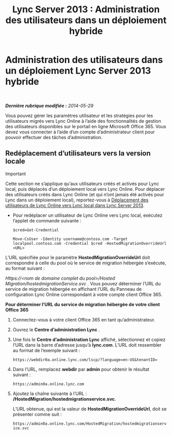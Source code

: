 ﻿---
title: 'Lync Server 2013 : Administration des utilisateurs dans un déploiement hybride'
TOCTitle: Administration des utilisateurs dans un déploiement hybride
ms:assetid: 6924ed7b-30a9-4be7-b952-90655625f2c8
ms:mtpsurl: https://technet.microsoft.com/fr-fr/library/JJ204967(v=OCS.15)
ms:contentKeyID: 49297486
ms.date: 06/01/2017
mtps_version: v=OCS.15
ms.translationtype: HT
---

# Administration des utilisateurs dans un déploiement Lync Server 2013 hybride

 

_**Dernière rubrique modifiée :** 2014-05-29_

Vous pouvez gérer les paramètres utilisateur et les stratégies pour les utilisateurs migrés vers Lync Online à l’aide des fonctionnalités de gestion des utilisateurs disponibles sur le portail en ligne Microsoft Office 365. Vous devez vous connecter à l’aide d’un compte d’administrateur client pour pouvoir effectuer des tâches d’administration.

## Redéplacement d’utilisateurs vers la version locale

> [!important]  
> Cette section ne s’applique qu’aux utilisateurs créés et activés pour Lync local, puis déplacés d’un déploiement local vers Lync Online. Pour déplacer des utilisateurs créés dans Lync Online (et qui n’ont jamais été activés pour Lync dans un déploiement local), reportez-vous à <a href="lync-server-2013-moving-users-from-lync-online-to-lync-on-premises.md">Déplacement des utilisateurs de Lync Online vers Lync local dans Lync Server 2013</a>.

  - Pour redéplacer un utilisateur de Lync Online vers Lync local, exécutez l’applet de commande suivante :
    
        $cred=Get-Credential
    
        Move-CsUser -Identity username@contoso.com -Target localpool.contoso.com -Credential $cred -HostedMigrationOverrideUrl <URL>

L’URL spécifiée pour le paramètre **HostedMigrationOverrideUrl** doit correspondre à celle du pool où le service de migration hébergée s’exécute, au format suivant :

*Https://\<nom de domaine complet du pool\>/Hosted Migration/hostedmigrationService.svc* . Vous pouvez déterminer l’URL du service de migration hébergée en affichant l’URL du Panneau de configuration Lync Online correspondant à votre compte client Office 365.

**Pour déterminer l’URL du service de migration hébergée de votre client Office 365**

1.  Connectez-vous à votre client Office 365 en tant qu’administrateur.

2.  Ouvrez le **Centre d’administration Lync** .

3.  Une fois le **Centre d’administration Lync** affiché, sélectionnez et copiez l’URL dans la barre d’adresse jusqu’à **lync.com**. L’URL doit ressembler au format de l’exemple suivant :
    
    `https://webdir0a.online.lync.com/lscp/?language=en-US&tenantID=`

4.  Dans l’URL, remplacez **webdir** par **admin** pour obtenir le résultat suivant :
    
    `https://admin0a.online.lync.com`

5.  Ajoutez la chaîne suivante à l’URL : **/HostedMigration/hostedmigrationservice.svc**.
    
    L’URL obtenue, qui est la valeur de **HostedMigrationOverrideUrl**, doit se présenter comme suit :
    
    `https://admin0a.online.lync.com/HostedMigration/hostedmigrationservice.svc`

